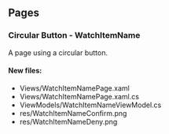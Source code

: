 ﻿## Pages

<!--{[{-->
### Circular Button - WatchItemName
A page using a circular button.
#### New files:
* Views/WatchItemNamePage.xaml
* Views/WatchItemNamePage.xaml.cs
* ViewModels/WatchItemNameViewModel.cs
* res/WatchItemNameConfirm.png
* res/WatchItemNameDeny.png
<!--}]}-->